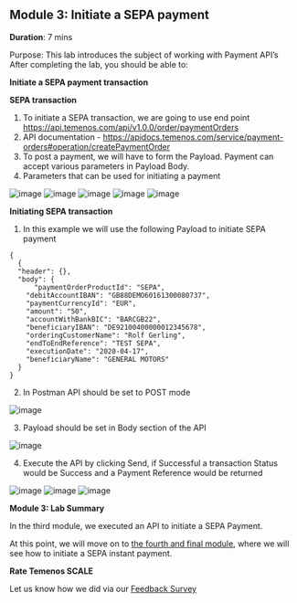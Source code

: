 ## Module 3: Initiate a SEPA payment

**Duration**: 7 mins

Purpose: This lab introduces the subject of working with Payment API’s 
After completing the lab, you should be able to:

**Initiate a SEPA payment transaction**

**SEPA transaction**
1. To initiate a SEPA transaction, we are going to use end point https://api.temenos.com/api/v1.0.0/order/paymentOrders
2. API documentation - https://apidocs.temenos.com/service/payment-orders#operation/createPaymentOrder
3. To post a payment, we will have to form the Payload. Payment can accept various parameters in Payload Body. 
4. Parameters that can be used for initiating a payment 

![image](images/image011.png)
![image](images/image012.png)
![image](images/image013.png)
![image](images/image014.png)
![image](images/image015.png)

**Initiating SEPA transaction**
1. In this example we will use the following Payload to initiate SEPA payment
```
{
  {
  "header": {},
  "body": {
      "paymentOrderProductId": "SEPA",
    "debitAccountIBAN": "GB88DEMO60161300080737",
    "paymentCurrencyId": "EUR",
    "amount": "50",
    "accountWithBankBIC": "BARCGB22",
    "beneficiaryIBAN": "DE92100400000012345678",
    "orderingCustomerName": "Rolf Gerling",
    "endToEndReference": "TEST SEPA",
    "executionDate": "2020-04-17",
    "beneficiaryName": "GENERAL MOTORS"
  }
}
```

2. In Postman API should be set to POST mode

![image](images/image016.png)

3. Payload should be set in Body section of the API

![image](images/image017.png)

4. Execute the API by clicking Send, if Successful a transaction Status would be Success and a Payment Reference would be returned

![image](images/image018.png)
![image](images/image019.png)
![image](images/image020.png)

**Module 3: Lab Summary**

In the third module, we executed an API to initiate a SEPA Payment.

At this point, we will move on to [the fourth and final module](https://github.com/temenos/SCALE2020/blob/main/Creating%20a%20Seamless%20Payment%20Experience%20Using%20Temenos%20Payment%20APIs/Module4-InitiateASepaInstantPayment.md), where we will see how to initiate a SEPA instant payment.

**Rate Temenos SCALE**

Let us know how we did via our [Feedback Survey]()